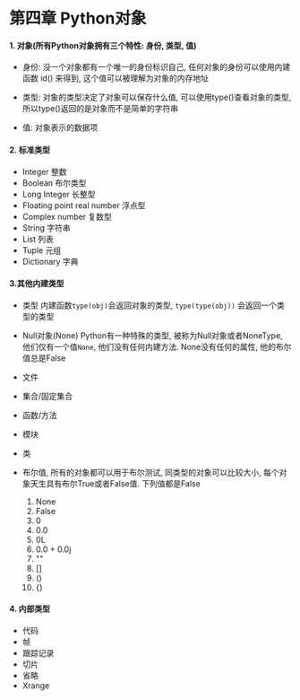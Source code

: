 # 第四章 Python对象

#### 1. 对象(所有Python对象拥有三个特性: 身份, 类型, 值)

* 身份: 没一个对象都有一个唯一的身份标识自己, 任何对象的身份可以使用内建函数 id() 来得到, 这个值可以被理解为对象的内存地址

* 类型: 对象的类型决定了对象可以保存什么值, 可以使用type()查看对象的类型, 所以type()返回的是对象而不是简单的字符串

* 值: 对象表示的数据项


#### 2. 标准类型
* Integer 整数
* Boolean 布尔类型
* Long Integer 长整型
* Floating point real number 浮点型
* Complex number 复数型
* String 字符串
* List 列表
* Tuple 元组
* Dictionary 字典

#### 3.其他内建类型
* 类型
    内建函数`type(obj)`会返回对象的类型, `type(type(obj))` 会返回一个类型的类型

* Null对象(None)
    Python有一种特殊的类型, 被称为Null对象或者NoneType, 他们仅有一个值`None`, 他们没有任何内建方法. None没有任何的属性, 他的布尔值总是False

* 文件
* 集合/固定集合
* 函数/方法
* 模块
* 类


* 布尔值, 所有的对象都可以用于布尔测试, 同类型的对象可以比较大小, 每个对象天生具有布尔True或者False值. 下列值都是False
    1. None
    2. False
    3. 0
    4. 0.0
    5. 0L
    6. 0.0 + 0.0j
    7. ""
    8. []
    9. ()
    10. {}





#### 4. 内部类型
* 代码
* 帧
* 跟踪记录
* 切片
* 省略
* Xrange
